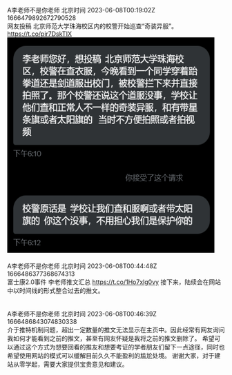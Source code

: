 A李老师不是你老师 北京时间 2023-06-08T00:19:02Z 1666479892672790528<br>网友投稿
北京师范大学珠海校区内的校警开始巡查“奇装异服”。 https://t.co/pir7DskTIX<br><img src='/temp/image/2023/t-Month-6/1666479892672790528_0.jpg' width='480' height='500'><br><br>A李老师不是你老师 北京时间 2023-06-08T00:44:48Z 1666486377368674313<br>富士康2.0事件  李老师推文汇总 https://t.co/1Ho7xlg0vy 
接下来，陆续会在网站中以时间线的形式整合过去的推文。<br><br><br>A李老师不是你老师 北京时间 2023-06-08T00:46:39Z 1666486843074830338<br>介于推特机制问题，超出一定数量的推文无法显示在主页中。因此经常有网友询问我如何才能看到之前的推文，甚至有网友怀疑是我将之前的推文删除了。
希望可以通过这个方式为想要回看的推友和想要考证的学者朋友们留下一点途径，同时也希望使用网站的模式可以缓解目前久久不能盈利的尴尬处境。
谢谢大家，对于建站从零学起，需要大家提供宝贵意见和建议。<br><br><br>